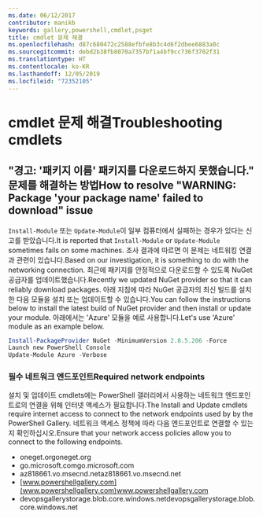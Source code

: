 ```yaml
---
ms.date: 06/12/2017
contributor: manikb
keywords: gallery,powershell,cmdlet,psget
title: cmdlet 문제 해결
ms.openlocfilehash: d87c680472c2588efbfe8b3c4d6f2dbee6883a0c
ms.sourcegitcommit: debd2b38fb8070a7357bf1a4bf9cc736f3702f31
ms.translationtype: HT
ms.contentlocale: ko-KR
ms.lasthandoff: 12/05/2019
ms.locfileid: "72352105"
---
```

# <a name="troubleshooting-cmdlets"></a><span data-ttu-id="2a850-103">cmdlet 문제 해결</span><span class="sxs-lookup"><span data-stu-id="2a850-103">Troubleshooting cmdlets</span></span>

## <a name="how-to-resolve-warning-package-your-package-name-failed-to-download-issue"></a><span data-ttu-id="2a850-104">"경고: '패키지 이름' 패키지를 다운로드하지 못했습니다." 문제를 해결하는 방법</span><span class="sxs-lookup"><span data-stu-id="2a850-104">How to resolve "WARNING: Package 'your package name' failed to download" issue</span></span>

<span data-ttu-id="2a850-105">`Install-Module` 또는 `Update-Module`이 일부 컴퓨터에서 실패하는 경우가 있다는 신고를 받았습니다.</span><span class="sxs-lookup"><span data-stu-id="2a850-105">It is reported that `Install-Module` or `Update-Module` sometimes fails on some machines.</span></span> <span data-ttu-id="2a850-106">조사 결과에 따르면 이 문제는 네트워킹 연결과 관련이 있습니다.</span><span class="sxs-lookup"><span data-stu-id="2a850-106">Based on our investigation, it is something to do with the networking connection.</span></span> <span data-ttu-id="2a850-107">최근에 패키지를 안정적으로 다운로드할 수 있도록 NuGet 공급자를 업데이트했습니다.</span><span class="sxs-lookup"><span data-stu-id="2a850-107">Recently we updated NuGet provider so that it can reliably download packages.</span></span> <span data-ttu-id="2a850-108">아래 지침에 따라 NuGet 공급자의 최신 빌드를 설치한 다음 모듈을 설치 또는 업데이트할 수 있습니다.</span><span class="sxs-lookup"><span data-stu-id="2a850-108">You can follow the instructions below to install the latest build of NuGet provider and then install or update your module.</span></span> <span data-ttu-id="2a850-109">아래에서는 'Azure' 모듈을 예로 사용합니다.</span><span class="sxs-lookup"><span data-stu-id="2a850-109">Let's use 'Azure' module as an example below.</span></span>

```powershell
Install-PackageProvider NuGet -MinimumVersion 2.8.5.206 -Force
Launch new PowerShell Console
Update-Module Azure -Verbose
```

### <a name="required-network-endpoints"></a><span data-ttu-id="2a850-110">필수 네트워크 엔드포인트</span><span class="sxs-lookup"><span data-stu-id="2a850-110">Required network endpoints</span></span>

<span data-ttu-id="2a850-111">설치 및 업데이트 cmdlets에는 PowerShell 갤러리에서 사용하는 네트워크 엔드포인트로의 연결을 위해 인터넷 액세스가 필요합니다.</span><span class="sxs-lookup"><span data-stu-id="2a850-111">The Install and Update cmdlets require internet access to connect to the network endpoints used by by the PowerShell Gallery.</span></span> <span data-ttu-id="2a850-112">네트워크 액세스 정책에 따라 다음 엔드포인트로 연결할 수 있는지 확인하십시오.</span><span class="sxs-lookup"><span data-stu-id="2a850-112">Ensure that your network access policies allow you to connect to the following endpoints.</span></span>

- <span data-ttu-id="2a850-113">oneget.org</span><span class="sxs-lookup"><span data-stu-id="2a850-113">oneget.org</span></span>
- <span data-ttu-id="2a850-114">go.microsoft.com</span><span class="sxs-lookup"><span data-stu-id="2a850-114">go.microsoft.com</span></span>
- <span data-ttu-id="2a850-115">az818661.vo.msecnd.net</span><span class="sxs-lookup"><span data-stu-id="2a850-115">az818661.vo.msecnd.net</span></span>
- <span data-ttu-id="2a850-116">[www.powershellgallery.com](www.powershellgallery.com)</span><span class="sxs-lookup"><span data-stu-id="2a850-116">www.powershellgallery.com</span></span>
- <span data-ttu-id="2a850-117">devopsgallerystorage.blob.core.windows.net</span><span class="sxs-lookup"><span data-stu-id="2a850-117">devopsgallerystorage.blob.core.windows.net</span></span>
